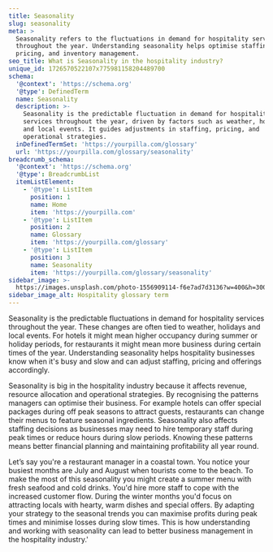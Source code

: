 ```yaml
---
title: Seasonality
slug: seasonality
meta: >
  Seasonality refers to the fluctuations in demand for hospitality services
  throughout the year. Understanding seasonality helps optimise staffing,
  pricing, and inventory management.
seo_title: What is Seasonality in the hospitality industry?
unique_id: 1726570522107x775981158204489700
schema:
  '@context': 'https://schema.org'
  '@type': DefinedTerm
  name: Seasonality
  description: >-
    Seasonality is the predictable fluctuation in demand for hospitality
    services throughout the year, driven by factors such as weather, holidays,
    and local events. It guides adjustments in staffing, pricing, and
    operational strategies.
  inDefinedTermSet: 'https://yourpilla.com/glossary'
  url: 'https://yourpilla.com/glossary/seasonality'
breadcrumb_schema:
  '@context': 'https://schema.org'
  '@type': BreadcrumbList
  itemListElement:
    - '@type': ListItem
      position: 1
      name: Home
      item: 'https://yourpilla.com'
    - '@type': ListItem
      position: 2
      name: Glossary
      item: 'https://yourpilla.com/glossary'
    - '@type': ListItem
      position: 3
      name: Seasonality
      item: 'https://yourpilla.com/glossary/seasonality'
sidebar_image: >-
  https://images.unsplash.com/photo-1556909114-f6e7ad7d3136?w=400&h=300&fit=crop&auto=format
sidebar_image_alt: Hospitality glossary term
---
```

Seasonality is the predictable fluctuations in demand for hospitality services throughout the year. These changes are often tied to weather, holidays and local events. For hotels it might mean higher occupancy during summer or holiday periods, for restaurants it might mean more business during certain times of the year. Understanding seasonality helps hospitality businesses know when it's busy and slow and can adjust staffing, pricing and offerings accordingly.

Seasonality is big in the hospitality industry because it affects revenue, resource allocation and operational strategies. By recognising the patterns managers can optimise their business. For example hotels can offer special packages during off peak seasons to attract guests, restaurants can change their menus to feature seasonal ingredients. Seasonality also affects staffing decisions as businesses may need to hire temporary staff during peak times or reduce hours during slow periods. Knowing these patterns means better financial planning and maintaining profitability all year round.

Let’s say you're a restaurant manager in a coastal town. You notice your busiest months are July and August when tourists come to the beach. To make the most of this seasonality you might create a summer menu with fresh seafood and cold drinks. You'd hire more staff to cope with the increased customer flow. During the winter months you'd focus on attracting locals with hearty, warm dishes and special offers. By adapting your strategy to the seasonal trends you can maximise profits during peak times and minimise losses during slow times. This is how understanding and working with seasonality can lead to better business management in the hospitality industry.'
